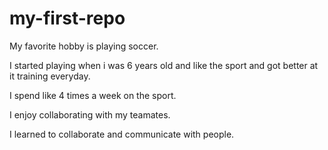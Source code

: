 # my-first-repo
My favorite hobby is playing soccer.


I started playing when i was 6 years old and like the sport and got better at it training everyday.

I spend like 4 times a week on the sport. 

I enjoy collaborating with my teamates.

I learned to collaborate and communicate with people.
 
